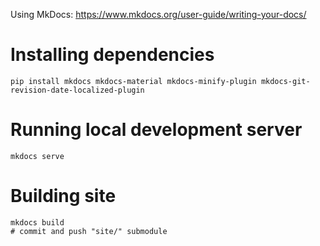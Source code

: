 Using MkDocs: https://www.mkdocs.org/user-guide/writing-your-docs/

# Installing dependencies

    pip install mkdocs mkdocs-material mkdocs-minify-plugin mkdocs-git-revision-date-localized-plugin

# Running local development server

    mkdocs serve

# Building site

    mkdocs build
    # commit and push "site/" submodule
